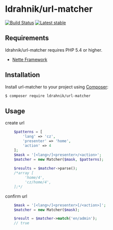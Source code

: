 ldrahnik/url-matcher
======

[![Build Status](https://travis-ci.org/ldrahnik/url-matcher.svg)](https://travis-ci.org/ldrahnik/url-matcher)
[![Latest stable](https://img.shields.io/packagist/v/ldrahnik/url-matcher.svg)](https://packagist.org/packages/ldrahnik/url-matcher)

Requirements
------------

ldrahnik/url-matcher requires PHP 5.4 or higher.

- [Nette Framework](https://github.com/nette/nette)

Installation
------------

Install url-matcher to your project using  [Composer](http://getcomposer.org/):

```sh
$ composer require ldrahnik/url-matcher
```

Usage
-----

create url

```php
    $patterns = [
		'lang' => 'cz',
		'presenter' => 'home',
		'action' => 4
	];
	$mask = '[<lang>/]<presenter>/<action>';
	$matcher = new Matcher($mask, $patterns);
	
    $results = $matcher->parse();
    /*array [
		 'home/4',
		 'cz/home/4',
	];*/
```

confirm url

```php
	$mask = '[<lang>/]<presenter>[/<action>]';
	$matcher = new Matcher($mask);

	$result = $matcher->match('en/admin');
	// true
```
